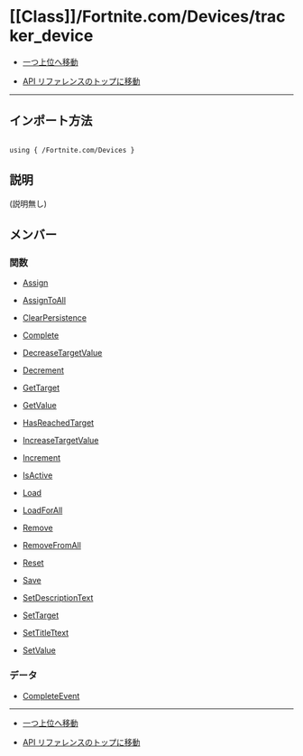 # [[Class]]/Fortnite.com/Devices/tracker_device

- [一つ上位へ移動](../main.md)

- [API リファレンスのトップに移動](/main.md)

---

## インポート方法

```verse

using { /Fortnite.com/Devices }

```

## 説明

(説明無し)

## メンバー

### 関数

- [Assign](./F_Assign/main.md)

- [AssignToAll](./F_AssignToAll/main.md)

- [ClearPersistence](./F_ClearPersistence/main.md)

- [Complete](./F_Complete/main.md)

- [DecreaseTargetValue](./F_DecreaseTargetValue/main.md)

- [Decrement](./F_Decrement/main.md)

- [GetTarget](./F_GetTarget/main.md)

- [GetValue](./F_GetValue/main.md)

- [HasReachedTarget](./F_HasReachedTarget/main.md)

- [IncreaseTargetValue](./F_IncreaseTargetValue/main.md)

- [Increment](./F_Increment/main.md)

- [IsActive](./F_IsActive/main.md)

- [Load](./F_Load/main.md)

- [LoadForAll](./F_LoadForAll/main.md)

- [Remove](./F_Remove/main.md)

- [RemoveFromAll](./F_RemoveFromAll/main.md)

- [Reset](./F_Reset/main.md)

- [Save](./F_Save/main.md)

- [SetDescriptionText](./F_SetDescriptionText/main.md)

- [SetTarget](./F_SetTarget/main.md)

- [SetTitleTtext](./F_SetTitleTtext/main.md)

- [SetValue](./F_SetValue/main.md)

### データ

- [CompleteEvent](./D_CompleteEvent/main.md)

---

- [一つ上位へ移動](../main.md)

- [API リファレンスのトップに移動](/main.md)
